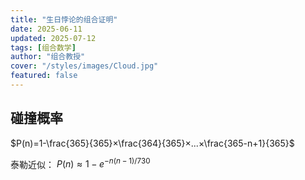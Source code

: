 ```yaml
---
title: "生日悖论的组合证明"
date: 2025-06-11
updated: 2025-07-12
tags: [组合数学]
author: "组合教授"
cover: "/styles/images/Cloud.jpg"
featured: false
---
```


## 碰撞概率

$P(n)=1-\frac{365}{365}×\frac{364}{365}×...×\frac{365-n+1}{365}$

泰勒近似：
$P(n)≈1-e^{-n(n-1)/730}$
